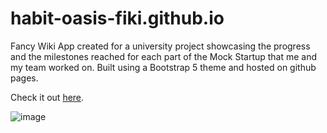 # habit-oasis-fiki.github.io

Fancy Wiki App created for a university project showcasing the progress and the milestones reached for each part of the Mock Startup that me and my team worked on. Built using a Bootstrap 5 theme and hosted on github pages.

Check it out [here](https://deleanuradu.github.io/habit-oasis-fiki.github.io/).

![image](https://user-images.githubusercontent.com/34350222/183275127-9da304a4-15f5-4492-a5a3-bae9274052de.png)

